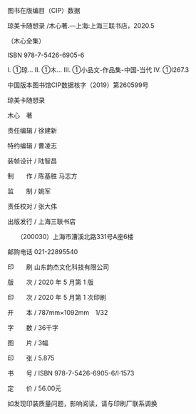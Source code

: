    

图书在版编目（CIP）数据

琼美卡随想录 /木心著.—上海:上海三联书店，2020.5

（木心全集）

ISBN 978-7-5426-6905-6

Ⅰ. ①琼… Ⅱ. ①木… Ⅲ. ①小品文-作品集-中国-当代 Ⅳ. ①I267.3

中国版本图书馆CIP数据核字（2019）第260599号

  

  

琼美卡随想录

木心　著

责任编辑 / 徐建新

特约编辑 / 曹凌志

装帧设计 / 陆智昌

制　　作 / 陈基胜 马志方

监　　制 / 姚军

责任校对 / 张大伟

  

出版发行 / 上海三联书店

　　（200030）上海市漕溪北路331号A座6楼

邮购电话 021-22895540

印　　刷 山东韵杰文化科技有限公司

  

版　　次 / 2020 年 5 月第 1 版

印　　次 / 2020 年 5 月第 1 次印刷

开　　本 / 787mm×1092mm　1/32

字　　数 / 36千字

图　　片 / 3幅

印　　张 / 5.875

书　　号 / ISBN 978-7-5426-6905-6/I·1573

定　　价 / 56.00元

如发现印装质量问题，影响阅读，请与印刷厂联系调换